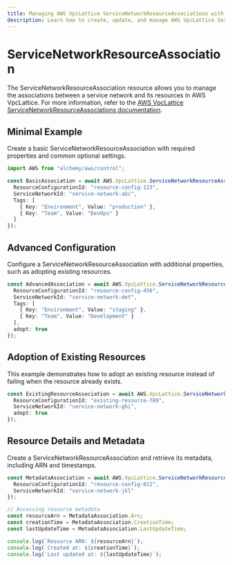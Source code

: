 ```yaml
---
title: Managing AWS VpcLattice ServiceNetworkResourceAssociations with Alchemy
description: Learn how to create, update, and manage AWS VpcLattice ServiceNetworkResourceAssociations using Alchemy Cloud Control.
---
```


# ServiceNetworkResourceAssociation

The ServiceNetworkResourceAssociation resource allows you to manage the associations between a service network and its resources in AWS VpcLattice. For more information, refer to the [AWS VpcLattice ServiceNetworkResourceAssociations documentation](https://docs.aws.amazon.com/vpclattice/latest/userguide/).

## Minimal Example

Create a basic ServiceNetworkResourceAssociation with required properties and common optional settings.

```ts
import AWS from "alchemy/aws/control";

const BasicAssociation = await AWS.VpcLattice.ServiceNetworkResourceAssociation("BasicAssociation", {
  ResourceConfigurationId: "resource-config-123",
  ServiceNetworkId: "service-network-abc",
  Tags: [
    { Key: "Environment", Value: "production" },
    { Key: "Team", Value: "DevOps" }
  ]
});
```

## Advanced Configuration

Configure a ServiceNetworkResourceAssociation with additional properties, such as adopting existing resources.

```ts
const AdvancedAssociation = await AWS.VpcLattice.ServiceNetworkResourceAssociation("AdvancedAssociation", {
  ResourceConfigurationId: "resource-config-456",
  ServiceNetworkId: "service-network-def",
  Tags: [
    { Key: "Environment", Value: "staging" },
    { Key: "Team", Value: "Development" }
  ],
  adopt: true
});
```

## Adoption of Existing Resources

This example demonstrates how to adopt an existing resource instead of failing when the resource already exists.

```ts
const ExistingResourceAssociation = await AWS.VpcLattice.ServiceNetworkResourceAssociation("ExistingResourceAssociation", {
  ResourceConfigurationId: "existing-resource-789",
  ServiceNetworkId: "service-network-ghi",
  adopt: true
});
```

## Resource Details and Metadata

Create a ServiceNetworkResourceAssociation and retrieve its metadata, including ARN and timestamps.

```ts
const MetadataAssociation = await AWS.VpcLattice.ServiceNetworkResourceAssociation("MetadataAssociation", {
  ResourceConfigurationId: "resource-config-012",
  ServiceNetworkId: "service-network-jkl"
});

// Accessing resource metadata
const resourceArn = MetadataAssociation.Arn;
const creationTime = MetadataAssociation.CreationTime;
const lastUpdateTime = MetadataAssociation.LastUpdateTime;

console.log(`Resource ARN: ${resourceArn}`);
console.log(`Created at: ${creationTime}`);
console.log(`Last updated at: ${lastUpdateTime}`);
```